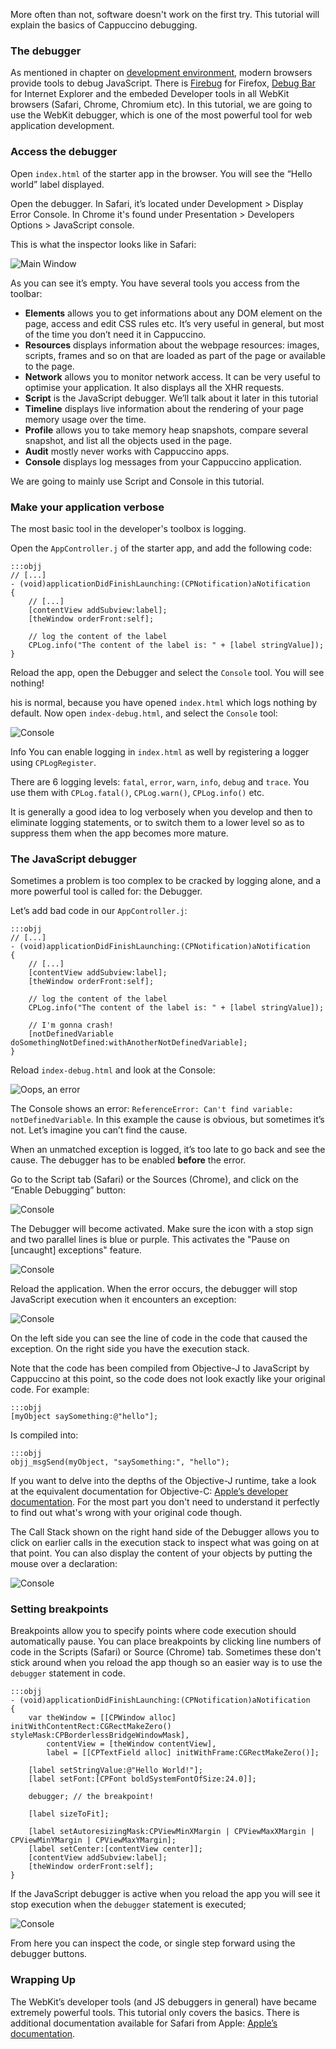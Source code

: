 
More often than not, software doesn't work on the first try. This tutorial will explain the basics of Cappuccino
debugging.

### The debugger

As mentioned in chapter on [development environment](environment.html), modern browsers provide tools to debug JavaScript. There is [Firebug](http://getfirebug.com/) for Firefox, [Debug
Bar](http://www.debugbar.com/) for Internet Explorer and the embeded
Developer tools in all WebKit browsers (Safari, Chrome, Chromium etc).
In this tutorial, we are going to use the WebKit debugger, which is one
of the most powerful tool for web application development.

### Access the debugger

Open `index.html` of the starter app in the browser. You will see the “Hello world”
label displayed.

Open the debugger. In Safari, it’s located under Development > Display Error Console. In Chrome
it's found under Presentation > Developers Options > JavaScript console.

This is what the inspector looks like in Safari:

![Main Window](tuto-debugger-0.png)

As you can see it’s empty. You have several tools you access from the
toolbar:

-   **Elements** allows you to get informations about any DOM element on
    the page, access and edit CSS rules etc. It’s very useful in
    general, but most of the time you don’t need it in Cappuccino.
-   **Resources** displays information about the webpage
    resources: images, scripts, frames and so on that
    are loaded as part of the page or available to the page.
-   **Network** allows you to monitor network access. It can be very useful
    to optimise your application. It also displays all the XHR requests.
-   **Script** is the JavaScript debugger. We’ll talk about it later
    in this tutorial
-   **Timeline** displays live information about the rendering of your page memory usage over the time.
-   **Profile** allows you to take memory heap snapshots, compare
    several snapshot, and list all the objects used in the page.
-   **Audit** mostly never works with Cappuccino apps.
-   **Console** displays log messages from your Cappuccino
    application.

We are going to mainly use Script and Console in this tutorial.

### Make your application verbose

The most basic tool in the developer's toolbox is logging.

Open the `AppController.j` of the starter app, and add the following code:

    :::objj
    // [...]
    - (void)applicationDidFinishLaunching:(CPNotification)aNotification
    {
        // [...]
        [contentView addSubview:label];
        [theWindow orderFront:self];
     
        // log the content of the label
        CPLog.info("The content of the label is: " + [label stringValue]);
    }

Reload the app, open the Debugger and select the `Console` tool. You
will see nothing!

his is normal, because you have opened `index.html` which logs nothing by default. Now open
`index-debug.html`, and select the `Console` tool:

![Console](tuto-debugger-2.png)

<span class="label label-info">Info</span>  You can enable logging in `index.html` as well by registering a logger using `CPLogRegister`.

There are 6 logging levels: `fatal`, `error`, `warn`, `info`, `debug` and `trace`. You use them with `CPLog.fatal()`, `CPLog.warn()`, `CPLog.info()` etc.

It is generally a good idea to log verbosely when you develop and then to eliminate logging statements, or to switch them to a lower level so as to suppress them when the app becomes more mature.

### The JavaScript debugger

Sometimes a problem is too complex to be cracked by logging alone, and a more powerful tool is called for: the Debugger.

Let’s add bad code in our `AppController.j`:

    :::objj
    // [...]
    - (void)applicationDidFinishLaunching:(CPNotification)aNotification
    {
        // [...]
        [contentView addSubview:label];
        [theWindow orderFront:self];

        // log the content of the label
        CPLog.info("The content of the label is: " + [label stringValue]);

        // I'm gonna crash!
        [notDefinedVariable doSomethingNotDefined:withAnotherNotDefinedVariable];
    }

Reload `index-debug.html` and look at the Console:

![Oops, an error](tuto-debugger-3.png)

The Console shows an error: `ReferenceError: Can't find variable: notDefinedVariable`. In this example the cause is obvious, but sometimes it’s not. Let’s imagine you can’t find the cause.

When an unmatched exception is logged, it’s too late to go back and
see the cause. The debugger has to be enabled **before** the error.

Go to the Script tab (Safari) or the Sources (Chrome), and click on the “Enable Debugging”
button:

![Console](tuto-debugger-4.png)

The Debugger will become activated. Make sure the icon with a stop sign and two parallel lines is blue or purple. This activates the "Pause on [uncaught] exceptions" feature.

![Console](tuto-debugger-5.png)

Reload the application. When the error occurs, the debugger will stop JavaScript execution when it encounters an exception:

![Console](tuto-debugger-6.png)

On the left side you can see the line of code in the code that caused the exception. On the right side you have the execution stack.

Note that the code has been compiled from Objective-J to JavaScript by Cappuccino at this point, so the code does not look exactly like your original code. For example:

    :::objj
    [myObject saySomething:@"hello"];

Is compiled into:

    :::objj
    objj_msgSend(myObject, "saySomething:", "hello");

If you want to delve into the depths of the Objective-J runtime, take a look at the equivalent documentation for Objective-C: [Apple’s developer documentation](http://developer.apple.com/library/mac/#documentation/Cocoa/Reference/ObjCRuntimeRef/Reference/reference.html). For the most part you don't need to understand it perfectly to find out what's wrong with your original code though.

The Call Stack shown on the right hand side of the Debugger allows you to click on earlier calls in the execution stack to inspect what was going on at that point. You can also display the content of your objects by
putting the mouse over a declaration:

![Console](tuto-debugger-7.png)

### Setting breakpoints

Breakpoints allow you to specify points where code execution should automatically pause. You can place breakpoints by clicking line numbers of code in the Scripts (Safari) or Source (Chrome) tab. Sometimes these don't stick around when you reload the app though so an easier way is to use the `debugger` statement in code.


    :::objj 
    - (void)applicationDidFinishLaunching:(CPNotification)aNotification
    {
        var theWindow = [[CPWindow alloc] initWithContentRect:CGRectMakeZero() styleMask:CPBorderlessBridgeWindowMask],
            contentView = [theWindow contentView],
            label = [[CPTextField alloc] initWithFrame:CGRectMakeZero()];
     
        [label setStringValue:@"Hello World!"];
        [label setFont:[CPFont boldSystemFontOfSize:24.0]];
     
        debugger; // the breakpoint!
     
        [label sizeToFit];
     
        [label setAutoresizingMask:CPViewMinXMargin | CPViewMaxXMargin | CPViewMinYMargin | CPViewMaxYMargin];
        [label setCenter:[contentView center]];
        [contentView addSubview:label];
        [theWindow orderFront:self];
    }

If the JavaScript debugger is active when you reload the app you will see it stop execution when the `debugger` statement is executed;

![Console](tuto-debugger-8.png)

From here you can inspect the code, or single step forward using the debugger buttons.

### Wrapping Up

The WebKit’s developer tools (and JS debuggers in general) have became
extremely powerful tools. This tutorial only covers the basics. There is additional documentation available for Safari from Apple: [Apple’s
documentation](http://developer.apple.com/library/safari/#documentation/AppleApplications/Conceptual/Safari_Developer_Guide/1Introduction/Introduction.html).
